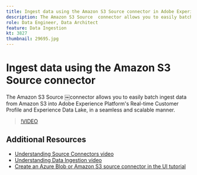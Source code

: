 ```yaml
---
title: Ingest data using the Amazon S3 Source connector in Adobe Experience Platform
description: The Amazon S3 Source ￼connector allows you to easily batch ingest data from Amazon S3 into Adobe Experience Platform's Real-time Customer Profile and Experience Data Lake, in a seamless and scalable manner.
role: Data Engineer, Data Architect
feature: Data Ingestion
kt: 3827
thumbnail: 29695.jpg
---
```


# Ingest data using the Amazon S3 Source connector

The Amazon S3 Source ￼connector allows you to easily batch ingest data from Amazon S3 into Adobe Experience Platform's Real-time Customer Profile and Experience Data Lake, in a seamless and scalable manner.

>[!VIDEO](https://video.tv.adobe.com/v/29695?quality=12&learn=on)

## Additional Resources

* [Understanding Source Connectors video](understanding-source-connectors.md)
* [Understanding Data Ingestion video](understanding-data-ingestion.md)
* [Create an Azure Blob or Amazon S3 source connector in the UI tutorial](https://www.adobe.io/apis/experienceplatform/home/tutorials/alltutorials.html#!api-specification/markdown/narrative/tutorials/sources_tutorial/amazon-s3-ui-tutorial.md)
